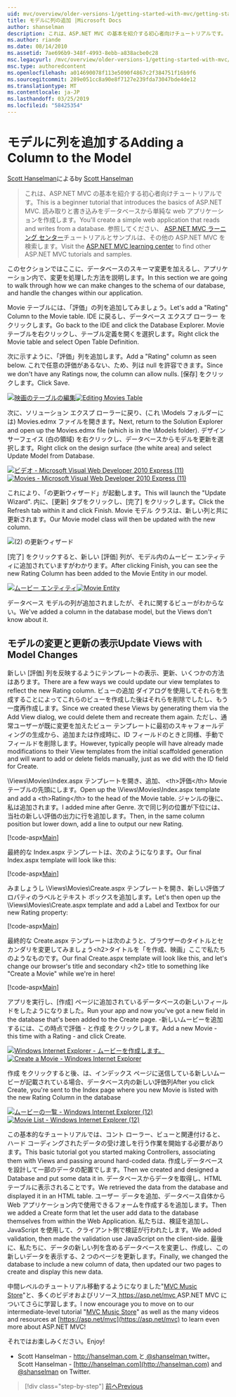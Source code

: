 ```yaml
---
uid: mvc/overview/older-versions-1/getting-started-with-mvc/getting-started-with-mvc-part8
title: モデルに列の追加 |Microsoft Docs
author: shanselman
description: これは、ASP.NET MVC の基本を紹介する初心者向けチュートリアルです。 読み取りと書き込みをデータベースから単純な web アプリケーションを作成します。
ms.author: riande
ms.date: 08/14/2010
ms.assetid: 7ae696b9-348f-4993-8ebb-a838acbe0c28
msc.legacyurl: /mvc/overview/older-versions-1/getting-started-with-mvc/getting-started-with-mvc-part8
msc.type: authoredcontent
ms.openlocfilehash: a014690078f113e5090f4867c2f384751f16b9f6
ms.sourcegitcommit: 289e051cc8a90e8f7127e239fda73047bde4de12
ms.translationtype: MT
ms.contentlocale: ja-JP
ms.lasthandoff: 03/25/2019
ms.locfileid: "58425354"
---
```

<a name="adding-a-column-to-the-model"></a><span data-ttu-id="cec53-104">モデルに列を追加する</span><span class="sxs-lookup"><span data-stu-id="cec53-104">Adding a Column to the Model</span></span>
====================
<span data-ttu-id="cec53-105">[Scott Hanselman](https://github.com/shanselman)による</span><span class="sxs-lookup"><span data-stu-id="cec53-105">by [Scott Hanselman](https://github.com/shanselman)</span></span>

> <span data-ttu-id="cec53-106">これは、ASP.NET MVC の基本を紹介する初心者向けチュートリアルです。</span><span class="sxs-lookup"><span data-stu-id="cec53-106">This is a beginner tutorial that introduces the basics of ASP.NET MVC.</span></span> <span data-ttu-id="cec53-107">読み取りと書き込みをデータベースから単純な web アプリケーションを作成します。</span><span class="sxs-lookup"><span data-stu-id="cec53-107">You'll create a simple web application that reads and writes from a database.</span></span> <span data-ttu-id="cec53-108">参照してください、 [ASP.NET MVC ラーニング センター](../../../index.md)チュートリアルとサンプルは、その他の ASP.NET MVC を検索します。</span><span class="sxs-lookup"><span data-stu-id="cec53-108">Visit the [ASP.NET MVC learning center](../../../index.md) to find other ASP.NET MVC tutorials and samples.</span></span>


<span data-ttu-id="cec53-109">このセクションではここに、データベースのスキーマ変更を加えるし、アプリケーション内で、変更を処理した方法を説明します。</span><span class="sxs-lookup"><span data-stu-id="cec53-109">In this section we are going to walk through how we can make changes to the schema of our database, and handle the changes within our application.</span></span>

<span data-ttu-id="cec53-110">Movie テーブルには、「評価」の列を追加してみましょう。</span><span class="sxs-lookup"><span data-stu-id="cec53-110">Let's add a "Rating" Column to the Movie table.</span></span> <span data-ttu-id="cec53-111">IDE に戻るし、データベース エクスプ ローラー をクリックします。</span><span class="sxs-lookup"><span data-stu-id="cec53-111">Go back to the IDE and click the Database Explorer.</span></span> <span data-ttu-id="cec53-112">Movie テーブルを右クリックし、テーブル定義を開くを選択します。</span><span class="sxs-lookup"><span data-stu-id="cec53-112">Right click the Movie table and select Open Table Definition.</span></span>

<span data-ttu-id="cec53-113">次に示すように、「評価」列を追加します。</span><span class="sxs-lookup"><span data-stu-id="cec53-113">Add a "Rating" column as seen below.</span></span> <span data-ttu-id="cec53-114">これで任意の評価があるない、ため、列は null を許容できます。</span><span class="sxs-lookup"><span data-stu-id="cec53-114">Since we don't have any Ratings now, the column can allow nulls.</span></span> <span data-ttu-id="cec53-115">[保存] をクリックします。</span><span class="sxs-lookup"><span data-stu-id="cec53-115">Click Save.</span></span>

<span data-ttu-id="cec53-116">[![映画のテーブルの編集](getting-started-with-mvc-part8/_static/image2.png)](getting-started-with-mvc-part8/_static/image1.png)</span><span class="sxs-lookup"><span data-stu-id="cec53-116">[![Editing Movies Table](getting-started-with-mvc-part8/_static/image2.png)](getting-started-with-mvc-part8/_static/image1.png)</span></span>

<span data-ttu-id="cec53-117">次に、ソリューション エクスプ ローラーに戻り、(これ \Models フォルダーには) Movies.edmx ファイルを開きます。</span><span class="sxs-lookup"><span data-stu-id="cec53-117">Next, return to the Solution Explorer and open up the Movies.edmx file (which is in the \Models folder).</span></span> <span data-ttu-id="cec53-118">デザイン サーフェイス (白の領域) を右クリックし、データベースからモデルを更新を選択します。</span><span class="sxs-lookup"><span data-stu-id="cec53-118">Right click on the design surface (the white area) and select Update Model from Database.</span></span>

<span data-ttu-id="cec53-119">[![ビデオ - Microsoft Visual Web Developer 2010 Express (11)](getting-started-with-mvc-part8/_static/image4.png)](getting-started-with-mvc-part8/_static/image3.png)</span><span class="sxs-lookup"><span data-stu-id="cec53-119">[![Movies - Microsoft Visual Web Developer 2010 Express (11)](getting-started-with-mvc-part8/_static/image4.png)](getting-started-with-mvc-part8/_static/image3.png)</span></span>

<span data-ttu-id="cec53-120">これにより、「の更新ウィザード」が起動します。</span><span class="sxs-lookup"><span data-stu-id="cec53-120">This will launch the "Update Wizard".</span></span> <span data-ttu-id="cec53-121">内に、[更新] タブをクリックし、[完了] をクリックします。</span><span class="sxs-lookup"><span data-stu-id="cec53-121">Click the Refresh tab within it and click Finish.</span></span> <span data-ttu-id="cec53-122">Movie モデル クラスは、新しい列と共に更新されます。</span><span class="sxs-lookup"><span data-stu-id="cec53-122">Our Movie model class will then be updated with the new column.</span></span>

![(2) の更新ウィザード](getting-started-with-mvc-part8/_static/image5.png)

<span data-ttu-id="cec53-124">[完了] をクリックすると、新しい [評価] 列が、モデル内のムービー エンティティに追加されていますがわかります。</span><span class="sxs-lookup"><span data-stu-id="cec53-124">After clicking Finish, you can see the new Rating Column has been added to the Movie Entity in our model.</span></span>

<span data-ttu-id="cec53-125">[![ムービー エンティティ](getting-started-with-mvc-part8/_static/image7.png)](getting-started-with-mvc-part8/_static/image6.png)</span><span class="sxs-lookup"><span data-stu-id="cec53-125">[![Movie Entity](getting-started-with-mvc-part8/_static/image7.png)](getting-started-with-mvc-part8/_static/image6.png)</span></span>

<span data-ttu-id="cec53-126">データベース モデルの列が追加されましたが、それに関するビューがわからない。</span><span class="sxs-lookup"><span data-stu-id="cec53-126">We've added a column in the database model, but the Views don't know about it.</span></span>

## <a name="update-views-with-model-changes"></a><span data-ttu-id="cec53-127">モデルの変更と更新の表示</span><span class="sxs-lookup"><span data-stu-id="cec53-127">Update Views with Model Changes</span></span>

<span data-ttu-id="cec53-128">新しい [評価] 列を反映するようにテンプレートの表示、更新、いくつかの方法はあります。</span><span class="sxs-lookup"><span data-stu-id="cec53-128">There are a few ways we could update our view templates to reflect the new Rating column.</span></span> <span data-ttu-id="cec53-129">ビューの追加 ダイアログを使用してそれらを生成することによってこれらのビューを作成した後はそれらを削除でしたし、もう一度再作成します。</span><span class="sxs-lookup"><span data-stu-id="cec53-129">Since we created these Views by generating them via the Add View dialog, we could delete them and recreate them again.</span></span> <span data-ttu-id="cec53-130">ただし、通常ユーザーが既に変更を加えたビュー テンプレートに最初のスキャフォールディングの生成から、追加または作成時に、ID フィールドのときと同様、手動でフィールドを削除します。</span><span class="sxs-lookup"><span data-stu-id="cec53-130">However, typically people will have already made modifications to their View templates from the initial scaffolded generation and will want to add or delete fields manually, just as we did with the ID field for Create.</span></span>

<span data-ttu-id="cec53-131">\Views\Movies\Index.aspx テンプレートを開き、追加、 &lt;th&gt;評価&lt;/th&gt; Movie テーブルの先頭にします。</span><span class="sxs-lookup"><span data-stu-id="cec53-131">Open up the \Views\Movies\Index.aspx template and add a &lt;th&gt;Rating&lt;/th&gt; to the head of the Movie table.</span></span> <span data-ttu-id="cec53-132">ジャンルの後に、私は追加されます。</span><span class="sxs-lookup"><span data-stu-id="cec53-132">I added mine after Genre.</span></span> <span data-ttu-id="cec53-133">次で同じ列の位置が下位には、当社の新しい評価の出力に行を追加します。</span><span class="sxs-lookup"><span data-stu-id="cec53-133">Then, in the same column position but lower down, add a line to output our new Rating.</span></span>

[!code-aspx[Main](getting-started-with-mvc-part8/samples/sample1.aspx)]

<span data-ttu-id="cec53-134">最終的な Index.aspx テンプレートは、次のようになります。</span><span class="sxs-lookup"><span data-stu-id="cec53-134">Our final Index.aspx template will look like this:</span></span>

[!code-aspx[Main](getting-started-with-mvc-part8/samples/sample2.aspx)]

<span data-ttu-id="cec53-135">みましょうし \Views\Movies\Create.aspx テンプレートを開き、新しい評価プロパティのラベルとテキスト ボックスを追加します。</span><span class="sxs-lookup"><span data-stu-id="cec53-135">Let's then open up the \Views\Movies\Create.aspx template and add a Label and Textbox for our new Rating property:</span></span>

[!code-aspx[Main](getting-started-with-mvc-part8/samples/sample3.aspx)]

<span data-ttu-id="cec53-136">最終的な Create.aspx テンプレートは次のようと、ブラウザーのタイトルとセカンダリを変更してみましょう&lt;h2&gt;タイトルを「を作成、映画」ここで私たちのようなものです。</span><span class="sxs-lookup"><span data-stu-id="cec53-136">Our final Create.aspx template will look like this, and let's change our browser's title and secondary &lt;h2&gt; title to something like "Create a Movie" while we're in here!</span></span>

[!code-aspx[Main](getting-started-with-mvc-part8/samples/sample4.aspx)]

<span data-ttu-id="cec53-137">アプリを実行し、[作成] ページに追加されているデータベースの新しいフィールドをしたようになりました。</span><span class="sxs-lookup"><span data-stu-id="cec53-137">Run your app and now you've got a new field in the database that's been added to the Create page.</span></span> <span data-ttu-id="cec53-138">-新しいムービーを追加するには、この時点で評価 - と作成 をクリックします。</span><span class="sxs-lookup"><span data-stu-id="cec53-138">Add a new Movie - this time with a Rating - and click Create.</span></span>

<span data-ttu-id="cec53-139">[![Windows Internet Explorer - ムービーを作成します。](getting-started-with-mvc-part8/_static/image9.png)](getting-started-with-mvc-part8/_static/image8.png)</span><span class="sxs-lookup"><span data-stu-id="cec53-139">[![Create a Movie - Windows Internet Explorer](getting-started-with-mvc-part8/_static/image9.png)](getting-started-with-mvc-part8/_static/image8.png)</span></span>

<span data-ttu-id="cec53-140">作成 をクリックすると後、は、インデックス ページに送信している新しいムービーが記載されている場合、データベース内の新しい評価列</span><span class="sxs-lookup"><span data-stu-id="cec53-140">After you click Create, you're sent to the Index page where you new Movie is listed with the new Rating Column in the database</span></span>

<span data-ttu-id="cec53-141">[![ムービーの一覧 - Windows Internet Explorer (12)](getting-started-with-mvc-part8/_static/image11.png)](getting-started-with-mvc-part8/_static/image10.png)</span><span class="sxs-lookup"><span data-stu-id="cec53-141">[![Movie List - Windows Internet Explorer (12)](getting-started-with-mvc-part8/_static/image11.png)](getting-started-with-mvc-part8/_static/image10.png)</span></span>

<span data-ttu-id="cec53-142">この基本的なチュートリアルでは、コント ローラー、ビューと関連付けると、ハード コーディングされたデータの受け渡しを行う作業を開始する必要があります。</span><span class="sxs-lookup"><span data-stu-id="cec53-142">This basic tutorial got you started making Controllers, associating them with Views and passing around hard-coded data.</span></span> <span data-ttu-id="cec53-143">作成しデータベースを設計して一部のデータの配置でします。</span><span class="sxs-lookup"><span data-stu-id="cec53-143">Then we created and designed a Database and put some data it in.</span></span> <span data-ttu-id="cec53-144">データベースからデータを取得し、HTML テーブルに表示されることです。</span><span class="sxs-lookup"><span data-stu-id="cec53-144">We retrieved the data from the database and displayed it in an HTML table.</span></span> <span data-ttu-id="cec53-145">ユーザー データを追加、データベース自体から Web アプリケーション内で使用できるフォームを作成するを追加します。</span><span class="sxs-lookup"><span data-stu-id="cec53-145">Then we added a Create form that let the user add data to the database themselves from within the Web Application.</span></span> <span data-ttu-id="cec53-146">私たちは、検証を追加し、JavaScript を使用して、クライアント側で検証が行われたします。</span><span class="sxs-lookup"><span data-stu-id="cec53-146">We added validation, then made the validation use JavaScript on the client-side.</span></span> <span data-ttu-id="cec53-147">最後に、私たちに、データの新しい列を含めるデータベースを変更し、作成し、この新しいデータを表示する、2 つのページを更新します。</span><span class="sxs-lookup"><span data-stu-id="cec53-147">Finally, we changed the database to include a new column of data, then updated our two pages to create and display this new data.</span></span>

<span data-ttu-id="cec53-148">中間レベルのチュートリアル移動するようになりました"[MVC Music Store](../../older-versions/mvc-music-store/mvc-music-store-part-1.md)"と、多くのビデオおよびリソース[ https://asp.net/mvc ](https://asp.net/mvc) ASP.NET MVC についてさらに学習します。</span><span class="sxs-lookup"><span data-stu-id="cec53-148">I now encourage you to move on to our intermediate-level tutorial "[MVC Music Store](../../older-versions/mvc-music-store/mvc-music-store-part-1.md)" as well as the many videos and resources at [https://asp.net/mvc](https://asp.net/mvc) to learn even more about ASP.NET MVC!</span></span>

<span data-ttu-id="cec53-149">それではお楽しみください。</span><span class="sxs-lookup"><span data-stu-id="cec53-149">Enjoy!</span></span>

- <span data-ttu-id="cec53-150">Scott Hanselman - [ http://hanselman.com ](http://hanselman.com)と[ @shanselman ](http://twitter.com/shanselman) twitter。</span><span class="sxs-lookup"><span data-stu-id="cec53-150">Scott Hanselman - [http://hanselman.com](http://hanselman.com) and [@shanselman](http://twitter.com/shanselman) on Twitter.</span></span>

> [!div class="step-by-step"]
> [<span data-ttu-id="cec53-151">前へ</span><span class="sxs-lookup"><span data-stu-id="cec53-151">Previous</span></span>](getting-started-with-mvc-part7.md)

